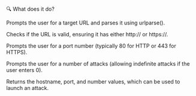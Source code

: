 🔍 What does it do?

Prompts the user for a target URL and parses it using urlparse().

Checks if the URL is valid, ensuring it has either http:// or https://.

Prompts the user for a port number (typically 80 for HTTP or 443 for HTTPS).

Prompts the user for a number of attacks (allowing indefinite attacks if the user enters 0).

Returns the hostname, port, and number values, which can be used to launch an attack.